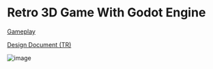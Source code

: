 # Retro 3D Game With Godot Engine
[Gameplay](https://www.youtube.com/watch?v=rr5qP1GloXo) 

[Design Document (TR)]( https://docs.google.com/document/d/1OdyrGL-pqXbLoADb2VuB0r_pBNqkB70kbPhZa6VB3ho/edit?usp=sharing)

![image](https://user-images.githubusercontent.com/55732238/189540767-7e6f3c6f-cf9c-4e6e-8b32-b6efef515550.png)
